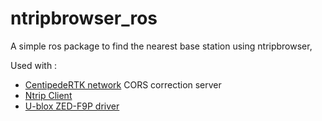 # ntripbrowser_ros

A simple ros package to find the nearest base station using ntripbrowser, 


Used with : 
  -  [CentipedeRTK network](https://centipede.fr/) CORS correction server
  -  [Ntrip Client](https://github.com/mcognie/ntrip_ros.git) 
  -  [U-blox ZED-F9P driver](https://github.com/ros-agriculture/ublox_f9p.git)
